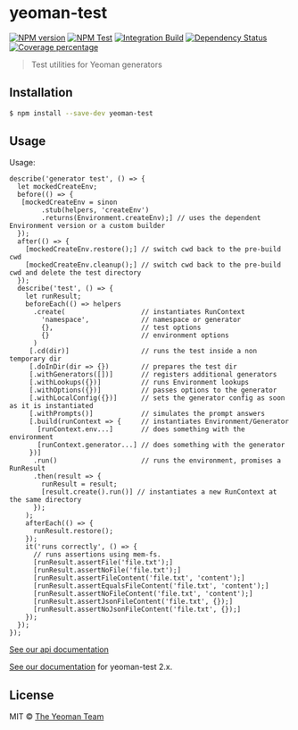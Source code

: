 # yeoman-test
[![NPM version][npm-image]][npm-url]
[![NPM Test](https://github.com/yeoman/yeoman-test/workflows/NPM%20Test/badge.svg)](https://github.com/yeoman/yeoman-test/actions?query=workflow%3A%22NPM+Test%22)
[![Integration Build](https://github.com/yeoman/yeoman-test/workflows/Integration%20Build/badge.svg)](https://github.com/yeoman/yeoman-test/actions?query=workflow%3A%22Integration+Build%22)
[![Dependency Status][daviddm-image]][daviddm-url]
[![Coverage percentage][coveralls-image]][coveralls-url]
> Test utilities for Yeoman generators

## Installation

```sh
$ npm install --save-dev yeoman-test
```

## Usage

Usage:

```
describe('generator test', () => {
  let mockedCreateEnv;
  before(() => {
   [mockedCreateEnv = sinon
        .stub(helpers, 'createEnv')
        .returns(Environment.createEnv);] // uses the dependent Environment version or a custom builder
  });
  after(() => {
    [mockedCreateEnv.restore();] // switch cwd back to the pre-build cwd
    [mockedCreateEnv.cleanup();] // switch cwd back to the pre-build cwd and delete the test directory
  });
  describe('test', () => {
    let runResult;
    beforeEach(() => helpers
      .create(                   // instantiates RunContext
        'namespace',             // namespace or generator
        {},                      // test options
        {}                       // environment options
      )
     [.cd(dir)]                  // runs the test inside a non temporary dir
     [.doInDir(dir => {})        // prepares the test dir
     [.withGenerators([])]       // registers additional generators
     [.withLookups({})]          // runs Environment lookups
     [.withOptions({})]          // passes options to the generator
     [.withLocalConfig({})]      // sets the generator config as soon as it is instantiated
     [.withPrompts()]            // simulates the prompt answers
     [.build(runContext => {     // instantiates Environment/Generator
       [runContext.env...]       // does something with the environment
       [runContext.generator...] // does something with the generator
     })]
      .run()                     // runs the environment, promises a RunResult
      .then(result => {
        runResult = result;
        [result.create().run()] // instantiates a new RunContext at the same directory
      });
    );
    afterEach(() => {
      runResult.restore();
    });
    it('runs correctly', () => {
      // runs assertions using mem-fs.
      [runResult.assertFile('file.txt');]
      [runResult.assertNoFile('file.txt');]
      [runResult.assertFileContent('file.txt', 'content');]
      [runResult.assertEqualsFileContent('file.txt', 'content');]
      [runResult.assertNoFileContent('file.txt', 'content');]
      [runResult.assertJsonFileContent('file.txt', {});]
      [runResult.assertNoJsonFileContent('file.txt', {});]
    });
  });
});
```

[See our api documentation](https://yeoman.github.io/yeoman-test)

[See our documentation](http://yeoman.io/authoring/testing.html) for yeoman-test 2.x.

## License

MIT © [The Yeoman Team](http://yeoman.io)


[npm-image]: https://badge.fury.io/js/yeoman-test.svg
[npm-url]: https://npmjs.org/package/yeoman-test
[travis-image]: https://travis-ci.org/yeoman/yeoman-test.svg?branch=master
[travis-url]: https://travis-ci.org/yeoman/yeoman-test
[daviddm-image]: https://david-dm.org/yeoman/yeoman-test.svg?theme=shields.io
[daviddm-url]: https://david-dm.org/yeoman/yeoman-test
[coveralls-image]: https://coveralls.io/repos/yeoman/yeoman-test/badge.svg
[coveralls-url]: https://coveralls.io/r/yeoman/yeoman-test
